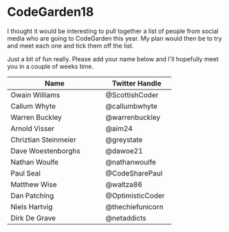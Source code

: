 # CodeGarden18
I thought it would be interesting to pull together a list of people from social media who are going to CodeGarden this year. My plan would then be to try and meet each one and tick them off the list. 

Just a bit of fun really. Please add your name below and I'll hopefully meet you in a couple of weeks time.


| Name                         | Twitter Handle    |
|------------------------------|-------------------|
| Owain Williams               | @ScottishCoder    |
| Callum Whyte                 | @callumbwhyte     |
| Warren Buckley               | @warrenbuckley    |
| Arnold Visser                | @aim24            |
| Chriztian Steinmeier         | @greystate        |
| Dave Woestenborghs           | @dawoe21          |
| Nathan Woulfe                | @nathanwoulfe     |
| Paul Seal                    | @CodeSharePaul    |
| Matthew Wise                 | @waltza86         |
| Dan Patching                 | @OptimisticCoder  |
| Niels Hartvig                | @thechiefunicorn  |
| Dirk De Grave                | @netaddicts       |

